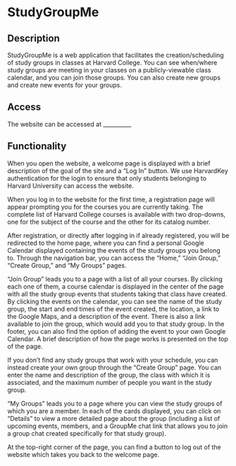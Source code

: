 # StudyGroupMe

## Description
StudyGroupMe is a web application that facilitates the creation/scheduling of study groups in classes at Harvard College. You can see when/where study groups are meeting in your classes on a publicly-viewable class calendar, and you can join those groups. You can also create new groups and create new events for your groups.

## Access
The website can be accessed at __________

## Functionality
When you open the website, a welcome page is displayed with a brief description of the goal of the site and a “Log In” button. We use HarvardKey authentication for the login to ensure that only students belonging to Harvard University can access the website.

When you log in to the website for the first time, a registration page will appear prompting you for the courses you are currently taking. The complete list of Harvard College courses is available with two drop-downs, one for the subject of the course and the other for its catalog number.

After registration, or directly after logging in if already registered, you will be redirected to the home page, where you can find a personal Google Calendar displayed containing the events of the study groups you belong to. Through the navigation bar, you can access the “Home,” “Join Group,” “Create Group,” and “My Groups” pages.

“Join Group” leads you to a page with a list of all your courses. By clicking each one of them, a course calendar is displayed in the center of the page with all the study group events that students taking that class have created. By clicking the events on the calendar, you can see the name of the study group, the start and end times of the event created, the location, a link to the Google Maps, and a description of the event. There is also a link available to join the group, which would add you to that study group. In the footer, you can also find the option of adding the event to your own Google Calendar. A brief description of how the page works is presented on the top of the page.

If you don’t find any study groups that work with your schedule, you can instead create your own group through the “Create Group” page. You can enter the name and description of the group, the class with which it is associated, and the maximum number of people you want in the study group.

“My Groups” leads you to a page where you can view the study groups of which you are a member. In each of the cards displayed, you can click on “Details” to view a more detailed page about the group (including a list of upcoming events, members, and a GroupMe chat link that allows you to join a group chat created specifically for that study group).

At the top-right corner of the page, you can find a button to log out of the website which takes you back to the welcome page.